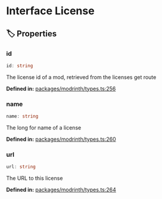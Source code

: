 # Interface License

## 🏷️ Properties

### id

```ts
id: string
```
The license id of a mod, retrieved from the licenses get route
<p style="font-size: 14px; color: var(--vp-c-text-2)">
<strong>Defined in:</strong> <a href="https://github.com/voxelum/minecraft-launcher-core-node/blob/master/packages/modrinth/types.ts#L256" target="_blank" rel="noreferrer">packages/modrinth/types.ts:256</a>
</p>


### name

```ts
name: string
```
The long for name of a license
<p style="font-size: 14px; color: var(--vp-c-text-2)">
<strong>Defined in:</strong> <a href="https://github.com/voxelum/minecraft-launcher-core-node/blob/master/packages/modrinth/types.ts#L260" target="_blank" rel="noreferrer">packages/modrinth/types.ts:260</a>
</p>


### url

```ts
url: string
```
The URL to this license
<p style="font-size: 14px; color: var(--vp-c-text-2)">
<strong>Defined in:</strong> <a href="https://github.com/voxelum/minecraft-launcher-core-node/blob/master/packages/modrinth/types.ts#L264" target="_blank" rel="noreferrer">packages/modrinth/types.ts:264</a>
</p>


